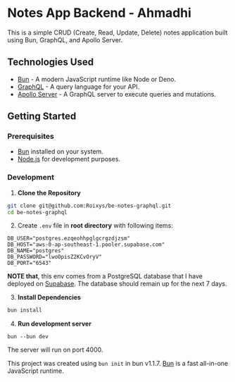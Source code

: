 # Notes App Backend - Ahmadhi

This is a simple CRUD (Create, Read, Update, Delete) notes application built using Bun, GraphQL, and Apollo Server.

## Technologies Used

- [Bun](https://bun.sh/) - A modern JavaScript runtime like Node or Deno.
- [GraphQL](https://graphql.org/) - A query language for your API.
- [Apollo Server](https://www.apollographql.com/docs/apollo-server/) - A GraphQL server to execute queries and mutations.

## Getting Started

### Prerequisites

- [Bun](https://bun.sh/) installed on your system.
- [Node.js](https://nodejs.org/) for development purposes.

### Development

1. **Clone the Repository**

```bash
git clone git@github.com:Roixys/be-notes-graphql.git
cd be-notes-graphql
```

2. Create `.env` file in **root directory** with following items:

```dotenv
DB_USER="postgres.ezqeohhpglgcrgzdjzsm"
DB_HOST="aws-0-ap-southeast-1.pooler.supabase.com"
DB_NAME="postgres"
DB_PASSWORD="lwoOpisZ2KCvOryV"
DB_PORT="6543"
```

**NOTE that**, this env comes from a PostgreSQL database that I have deployed on [Supabase](https://supabase.com/). The database should remain up for the next 7 days.

3. **Install Dependencies**

```bash
bun install
```

4. **Run development server**

```shell
bun --bun dev
```

The server will run on port 4000.

This project was created using `bun init` in bun v1.1.7. [Bun](https://bun.sh) is a fast all-in-one JavaScript runtime.
